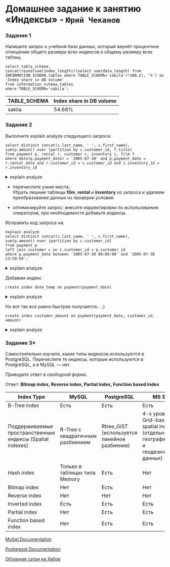 # Домашнее задание к занятию «Индексы» - `Юрий Чеканов`

### Задание 1

Напишите запрос к учебной базе данных, который вернёт процентное отношение общего размера всех индексов к общему размеру всех таблиц.

```mysql
select table_schema, 
concat(round(sum(index_length)/(select sum(data_length) from INFORMATION_SCHEMA.tables where TABLE_SCHEMA='sakila')*100,2), '%') as 'Index share in DB volume'
from information_schema.tables
where TABLE_SCHEMA='sakila';
```

| TABLE_SCHEMA | Index share in DB volume |
| ------------ | ------------------------ |
| sakila       | 54.68%                   |

### Задание 2

Выполните explain analyze следующего запроса:

```mysql
select distinct concat(c.last_name, ' ', c.first_name), 
sum(p.amount) over (partition by c.customer_id, f.title)
from payment p, rental r, customer c, inventory i, film f
where date(p.payment_date) = '2005-07-30' and p.payment_date = r.rental_date and r.customer_id = c.customer_id and i.inventory_id = r.inventory_id
```
<details>
<summary>explain analyze</summary>
<!DOCTYPE html>
<html>
<head>
<meta charset="UTF-8"/>
</head>
<body>
<!DOCTYPE html>
<html>
<head>
<meta charset="UTF-8"/>
</head>
<body>
<table><tr><th colspan="1">explain analyze<br>select distinct concat(c.last_name, ' ', c.first_name), <br>sum(p.amount) over (partition by c.customer_id, f.title)<br>from payment p, rental r, customer c, inventory i, film f<br>where date(p.payment_date) = '2005-07-30' and p.payment_date = r.rental_date and r.customer_id = c.customer_id and i.inventory_id = r.inventory_id</th></tr><tr><th>EXPLAIN</th></tr><tr class="odd"><td>-&gt; Table scan on &lt;temporary&gt;  (cost=2.50..2.50 rows=0) (actual time=15390.287..15390.404 rows=391 loops=1)<br>    -&gt; Temporary table with deduplication  (cost=0.00..0.00 rows=0) (actual time=15390.284..15390.284 rows=391 loops=1)<br>        -&gt; Window aggregate with buffering: sum(payment.amount) OVER (PARTITION BY c.customer_id,f.title )   (actual time=6164.707..14839.340 rows=642000 loops=1)<br>            -&gt; Sort: c.customer_id, f.title  (actual time=6164.636..6385.504 rows=642000 loops=1)<br>                -&gt; Stream results  (cost=10344602.65 rows=16005975) (actual time=0.373..4499.661 rows=642000 loops=1)<br>                    -&gt; Nested loop inner join  (cost=10344602.65 rows=16005975) (actual time=0.367..3796.205 rows=642000 loops=1)<br>                        -&gt; Nested loop inner join  (cost=8740003.64 rows=16005975) (actual time=0.363..3368.897 rows=642000 loops=1)<br>                            -&gt; Nested loop inner join  (cost=7135404.64 rows=16005975) (actual time=0.358..2870.670 rows=642000 loops=1)<br>                                -&gt; Inner hash join (no condition)  (cost=1581474.80 rows=15813000) (actual time=0.345..143.173 rows=634000 loops=1)<br>                                    -&gt; Filter: (cast(p.payment_date as date) = '2005-07-30')  (cost=1.65 rows=15813) (actual time=0.027..21.028 rows=634 loops=1)<br>                                        -&gt; Table scan on p  (cost=1.65 rows=15813) (actual time=0.018..12.672 rows=16044 loops=1)<br>                                    -&gt; Hash<br>                                        -&gt; Covering index scan on f using idx_title  (cost=103.00 rows=1000) (actual time=0.039..0.208 rows=1000 loops=1)<br>                                -&gt; Covering index lookup on r using rental_date (rental_date=p.payment_date)  (cost=0.25 rows=1) (actual time=0.003..0.004 rows=1 loops=634000)<br>                            -&gt; Single-row index lookup on c using PRIMARY (customer_id=r.customer_id)  (cost=0.00 rows=1) (actual time=0.000..0.000 rows=1 loops=642000)<br>                        -&gt; Single-row covering index lookup on i using PRIMARY (inventory_id=r.inventory_id)  (cost=0.00 rows=1) (actual time=0.000..0.000 rows=1 loops=642000)<br></td></tr>
</table></body></html>
 </details>


- перечислите узкие места;  
  Убрать лишние таблицы **film**, **rental** и **inventory** из запроса  и удаляем преобразование данных из проверки условия.  

- оптимизируйте запрос: внесите корректировки по использованию операторов, при необходимости добавьте индексы.  

Исправить код запроса на:  

```mysql
explain analyze
select distinct concat(c.last_name, ' ', c.first_name), 
sum(p.amount) over (partition by c.customer_id)
from payment p 
left join customer c on c.customer_id = p.customer_id
where p.payment_date between '2005-07-30 00:00:00' and '2005-07-30 23:59:59';
```

<details>
<summary>explain analyze</summary>
<!DOCTYPE html>
<html>
<head>
<meta charset="UTF-8"/>
</head>
<body>
<table><tr><th colspan="1">explain analyze<br>select distinct concat(c.last_name, ' ', c.first_name), <br>sum(p.amount) over (partition by c.customer_id)<br>from payment p <br>left join customer c on c.customer_id = p.customer_id<br>where p.payment_date between '2005-07-30 00:00:00' and '2005-07-30 23:59:59'</th></tr><tr><th>EXPLAIN</th></tr><tr class="odd"><td>-&gt; Table scan on &lt;temporary&gt;  (cost=2.50..2.50 rows=0) (actual time=10.673..10.709 rows=391 loops=1)<br>    -&gt; Temporary table with deduplication  (cost=0.00..0.00 rows=0) (actual time=10.672..10.672 rows=391 loops=1)<br>        -&gt; Window aggregate with buffering: sum(payment.amount) OVER (PARTITION BY c.customer_id )   (actual time=9.752..10.517 rows=634 loops=1)<br>            -&gt; Sort: c.customer_id  (actual time=9.727..9.761 rows=634 loops=1)<br>                -&gt; Stream results  (cost=2220.44 rows=1757) (actual time=0.128..9.603 rows=634 loops=1)<br>                    -&gt; Nested loop left join  (cost=2220.44 rows=1757) (actual time=0.119..9.419 rows=634 loops=1)<br>                        -&gt; Filter: (p.payment_date between '2005-07-30 00:00:00' and '2005-07-30 23:59:59')  (cost=1605.55 rows=1757) (actual time=0.103..8.859 rows=634 loops=1)<br>                            -&gt; Table scan on p  (cost=1605.55 rows=15813) (actual time=0.063..3.788 rows=16044 loops=1)<br>                        -&gt; Single-row index lookup on c using PRIMARY (customer_id=p.customer_id)  (cost=0.25 rows=1) (actual time=0.001..0.001 rows=1 loops=634)<br></td></tr>
</table></body></html>
 </details>



Добавим индекс

```mysql
create index date_temp on payment(payment_date)
```

<details>
<summary>explain analyze</summary>
<!DOCTYPE html>
<html>
<head>
<meta charset="UTF-8"/>
</head>
<body>
<table><tr><th colspan="1">explain analyze<br>select distinct concat(c.last_name, ' ', c.first_name), <br>sum(p.amount) over (partition by c.customer_id)<br>from payment p <br>left join customer c on c.customer_id = p.customer_id<br>where p.payment_date between '2005-07-30 00:00:00' and '2005-07-30 23:59:59'</th></tr><tr><th>EXPLAIN</th></tr><tr class="odd"><td>-&gt; Table scan on &lt;temporary&gt;  (cost=2.50..2.50 rows=0) (actual time=4.008..4.075 rows=391 loops=1)<br>    -&gt; Temporary table with deduplication  (cost=0.00..0.00 rows=0) (actual time=4.005..4.005 rows=391 loops=1)<br>        -&gt; Window aggregate with buffering: sum(payment.amount) OVER (PARTITION BY c.customer_id )   (actual time=2.325..3.737 rows=634 loops=1)<br>            -&gt; Sort: c.customer_id  (actual time=2.292..2.373 rows=634 loops=1)<br>                -&gt; Stream results  (cost=507.46 rows=634) (actual time=0.036..2.104 rows=634 loops=1)<br>                    -&gt; Nested loop left join  (cost=507.46 rows=634) (actual time=0.032..1.907 rows=634 loops=1)<br>                        -&gt; Index range scan on p using date_temp over ('2005-07-30 00:00:00' &lt;= payment_date &lt;= '2005-07-30 23:59:59'), with index condition: (p.payment_date between '2005-07-30 00:00:00' and '2005-07-30 23:59:59')  (cost=285.56 rows=634) (actual time=0.025..1.177 rows=634 loops=1)<br>                        -&gt; Single-row index lookup on c using PRIMARY (customer_id=p.customer_id)  (cost=0.25 rows=1) (actual time=0.001..0.001 rows=1 loops=634)<br></td></tr>
</table></body></html>
</details>

Но вот так все равно быстрее получается... ;)

```mysql
create index customer_amount on payment(payment_date, customer_id, amount)
```
<details>
<summary>explain analyze</summary>
<!DOCTYPE html>
<html>
<head>
<meta charset="UTF-8"/>
</head>
<body>
<table><tr><th colspan="1">explain analyze<br>select distinct concat(c.last_name, ' ', c.first_name), <br>sum(p.amount) over (partition by c.customer_id)<br>from payment p <br>left join customer c on c.customer_id = p.customer_id<br>where p.payment_date between '2005-07-30 00:00:00' and '2005-07-30 23:59:59'</th></tr><tr><th>EXPLAIN</th></tr><tr class="odd"><td>-&gt; Table scan on &lt;temporary&gt;  (cost=2.50..2.50 rows=0) (actual time=2.984..3.062 rows=391 loops=1)<br>    -&gt; Temporary table with deduplication  (cost=0.00..0.00 rows=0) (actual time=2.983..2.983 rows=391 loops=1)<br>        -&gt; Window aggregate with buffering: sum(payment.amount) OVER (PARTITION BY c.customer_id )   (actual time=1.970..2.826 rows=634 loops=1)<br>            -&gt; Sort: c.customer_id  (actual time=1.954..2.002 rows=634 loops=1)<br>                -&gt; Stream results  (cost=350.56 rows=634) (actual time=0.038..1.762 rows=634 loops=1)<br>                    -&gt; Nested loop left join  (cost=350.56 rows=634) (actual time=0.033..1.529 rows=634 loops=1)<br>                        -&gt; Filter: (p.payment_date between '2005-07-30 00:00:00' and '2005-07-30 23:59:59')  (cost=128.66 rows=634) (actual time=0.022..0.654 rows=634 loops=1)<br>                            -&gt; Covering index range scan on p using customer_amount over ('2005-07-30 00:00:00' &lt;= payment_date &lt;= '2005-07-30 23:59:59')  (cost=128.66 rows=634) (actual time=0.019..0.311 rows=634 loops=1)<br>                        -&gt; Single-row index lookup on c using PRIMARY (customer_id=p.customer_id)  (cost=0.25 rows=1) (actual time=0.001..0.001 rows=1 loops=634)<br></td></tr>
</table></body></html>
</details>




### Задание 3*

Самостоятельно изучите, какие типы индексов используются в PostgreSQL. Перечислите те индексы, которые используются в PostgreSQL, а в MySQL — нет.

*Приведите ответ в свободной форме.*

Ответ: **Bitmap index, Reverse index, Partial index, Function based index**

| Index  Type                                                  | MySQL                                 | PostgreSQL                                       | MS SQL                                                       | Oracle                                          |
| ------------------------------------------------------------ | ------------------------------------- | ------------------------------------------------ | ------------------------------------------------------------ | ----------------------------------------------- |
| B-Tree index                                                 | Есть                                  | Есть                                             | Есть                                                         | Есть                                            |
| Поддерживаемые      пространственные индексы     (Spatial indexes) | R-Tree с квадратичным      разбиением | Rtree_GiST     (используется линейное разбиение) | 4-х уровневый Grid-based spatial index      (отдельные для географических      и геодезических данных) | R-Tree c квадратичным      разбиением; Quadtree |
| Hash index                                                   | Только в таблицах типа Memory         | Есть                                             | Нет                                                          | Нет                                             |
| Bitmap index                                                 | Нет                                   | Есть                                             | Нет                                                          | Есть                                            |
| Reverse index                                                | Нет                                   | Нет                                              | Нет                                                          | Есть                                            |
| Inverted index                                               | Есть                                  | Есть                                             | Есть                                                         | Есть                                            |
| Partial index                                                | Нет                                   | Есть                                             | Есть                                                         | Нет                                             |
| Function based index                                         | Нет                                   | Есть                                             | Есть                                                         | Есть                                            |

 [MySql Documentation](https://dev.mysql.com/doc/refman/8.0/en/optimization-indexes.html)

[Postgresql Documentation](https://www.postgresql.org/docs/current/indexes-types.html)

[Обзорная сатья на Хабре](https://habr.com/ru/articles/102785/)

